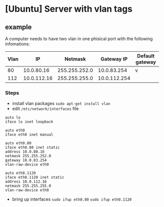 # [Ubuntu] Server with vlan tags
## example
A computer needs to have two vlan in one phisical port with the following infomations:

| Vlan | IP          | Netmask       | Gateway IP   | Default gateway |
|------|-------------|---------------|--------------|-----------------|
| 80   | 10.0.80.16  | 255.255.252.0 | 10.0.83.254  | v               |
| 112  | 10.0.112.16 | 255.255.255.0 | 10.0.112.254 |                 |

### Steps
- install vlan packages
`sudo apt-get install vlan`
- edit `/etc/network/interfaces` file
```
auto lo
iface lo inet loopback

auto eth0
iface eth0 inet manual

auto eth0.80
iface eth0.80 inet static
address 10.0.80.16
netmask 255.255.252.0
gateway 10.0.83.254
vlan-raw-device eth0

auto eth0.1120
iface eth0.1120 inet static
address 10.0.112.16
netmask 255.255.255.0
vlan-raw-device eth0
```
- bring up interfaces
`sudo ifup eth0.80`
`sudo ifup eth0.1120`
